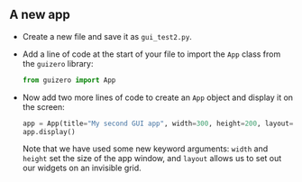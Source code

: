 ## A new app

- Create a new file and save it as `gui_test2.py`.

- Add a line of code at the start of your file to import the `App` class from the `guizero` library:

    ```python
    from guizero import App
    ```

- Now add two more lines of code to create an `App` object and display it on the screen:

    ```python
    app = App(title="My second GUI app", width=300, height=200, layout="grid")
    app.display()
    ```

    Note that we have used some new keyword arguments: `width` and `height` set the size of the app window, and `layout` allows us to set out our widgets on an invisible grid.


